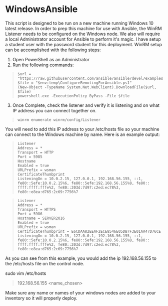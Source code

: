 # WindowsAnsible
This script is designed to be run on a new machine running Windows 10 latest release. In order to prep this machine for use with Ansible, the WinRM Listener needs to be configured on the Windows node. We also will require a local Administrator account for Ansible to perform it's magic. I have setup a student user with the password student for this deployment. WinRM setup can be accomplished with the following steps:
1. Open PowerShell as an Administrator
2. Run the following commands:
>     $url = "https://raw.githubusercontent.com/ansible/ansible/devel/examples/scripts/ConfigureRemotingForAnsible.ps1"
>     $file = "$env:temp\ConfigureRemotingForAnsible.ps1"
>     (New-Object -TypeName System.Net.WebClient).DownloadFile($url, $file)
>     powershell.exe -ExecutionPolicy ByPass -File $file

3. Once Complete, check the listener and verify it is listening and on what IP address you can connect together on. 
>     winrm enumerate winrm/config/Listener
You will need to add this IP address to your /etc/hosts file so your machine can connect to the Windows machine by name. Here is an example output:
>     Listener
>     Address = *
>     Transport = HTTP
>     Port = 5985
>     Hostname
>     Enabled = true
>     URLPrefix = wsman
>     CertificateThumbprint
>     ListeningOn = 10.0.2.15, 127.0.0.1, 192.168.56.155, ::1, fe80::5efe:10.0.2.15%6, fe80::5efe:192.168.56.155%8, fe80::
>     ffff:ffff:fffe%2, fe80::203d:7d97:c2ed:ec78%3, fe80::e8ea:d765:2c69:7756%7

>     Listener
>     Address = *
>     Transport = HTTPS
>     Port = 5986
>     Hostname = SERVER2016
>     Enabled = true
>     URLPrefix = wsman
>     CertificateThumbprint = E6CDAA82EEAF2ECE8546E05DB7F3E01AA47D76CE
>     ListeningOn = 10.0.2.15, 127.0.0.1, 192.168.56.155, ::1, fe80::5efe:10.0.2.15%6, fe80::5efe:192.168.56.155%8, fe80::
>     ffff:ffff:fffe%2, fe80::203d:7d97:c2ed:ec78%3, fe80::e8ea:d765:2c69:7756%7

As you can see from this example, you would add the ip 192.168.56.155 to the /etc/hosts file on the control node.

sudo vim /etc/hosts

>   192.168.56.155 <name_chosen>

Make sure any name or names of your windows nodes are added to your inventory so it will properly deploy.



